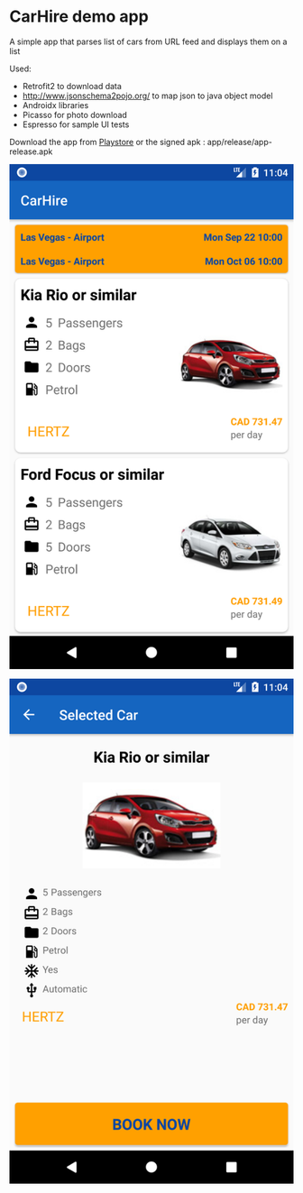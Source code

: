 CarHire demo app
================

A simple app that parses list of cars from URL feed and displays them on a list

Used:
- Retrofit2 to download data
- http://www.jsonschema2pojo.org/ to map json to java object model
- Androidx libraries
- Picasso for photo download
- Espresso for sample UI tests

Download the app from [Playstore](https://play.google.com/store/apps/details?id=com.rdenq.carhire) or the signed apk : app/release/app-release.apk



![some text](https://github.com/RdenQ/CarHire/blob/master/list_of_cars.png?raw=true)



![some text](https://github.com/RdenQ/CarHire/blob/master/single_car.png?raw=true)

